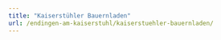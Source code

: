 ```yaml
---
title: "Kaiserstühler Bauernladen"
url: /endingen-am-kaiserstuhl/kaiserstuehler-bauernladen/
---
```

